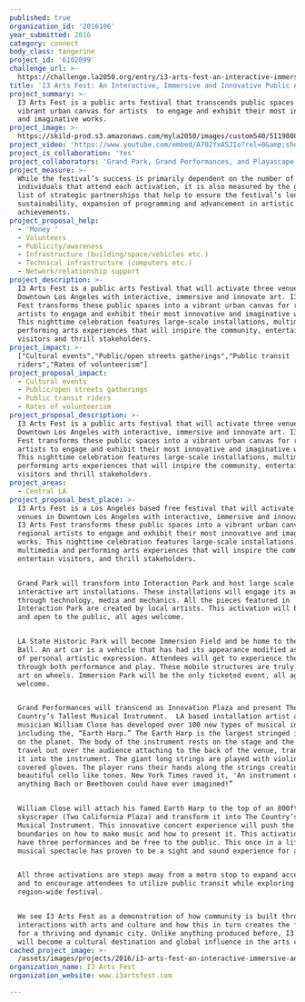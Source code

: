 ```yaml
---
published: true
organization_id: '2016106'
year_submitted: 2016
category: connect
body_class: tangerine
project_id: '6102099'
challenge_url: >-
  https://challenge.la2050.org/entry/i3-arts-fest-an-interactive-immersive-and-innovative-public-arts-festival
title: 'I3 Arts Fest: An Interactive, Immersive and Innovative Public Arts Festival'
project_summary: >-
  I3 Arts Fest is a public arts festival that transcends public spaces into a
  vibrant urban canvas for artists  to engage and exhibit their most innovative
  and imaginative works.
project_image: >-
  https://skild-prod.s3.amazonaws.com/myla2050/images/custom540/5119808783741-team88.png
project_video: 'https://www.youtube.com/embed/A702YxASJIo?rel=0&amp;showinfo=0'
project_is_collaboration: 'Yes'
project_collaborators: 'Grand Park, Grand Performances, and Playascape'
project_measure: >-
  While the festival’s success is primarily dependent on the number of
  individuals that attend each activation, it is also measured by the growing
  list of strategic partnerships that help to ensure the festival’s long-term 
  sustainability, expansion of programming and advancement in artistic
  achievements.
project_proposal_help:
  - 'Money '
  - Volunteers
  - Publicity/awareness
  - Infrastructure (building/space/vehicles etc.)
  - Technical infrastructure (computers etc.)
  - Network/relationship support
project_description: >-
  I3 Arts Fest is a public arts festival that will activate three venues in
  Downtown Los Angeles with interactive, immersive and innovate art. I3 Arts
  Fest transforms these public spaces into a vibrant urban canvas for regional
  artists to engage and exhibit their most innovative and imaginative works.
  This nighttime celebration features large-scale installations, multimedia and
  performing arts experiences that will inspire the community, entertain
  visitors and thrill stakeholders.
project_impact: >-
  ["Cultural events","Public/open streets gatherings","Public transit
  riders","Rates of volunteerism"]
project_proposal_impact:
  - Cultural events
  - Public/open streets gatherings
  - Public transit riders
  - Rates of volunteerism
project_proposal_description: >-
  I3 Arts Fest is a public arts festival that will activate three venues in
  Downtown Los Angeles with interactive, immersive and innovate art. I3 Arts
  Fest transforms these public spaces into a vibrant urban canvas for regional
  artists to engage and exhibit their most innovative and imaginative works.
  This nighttime celebration features large-scale installations, multimedia and
  performing arts experiences that will inspire the community, entertain
  visitors and thrill stakeholders.
project_areas:
  - Central LA
project_proposal_best_place: >-
  I3 Arts Fest is a Los Angeles based free festival that will activate three
  venues in Downtown Los Angeles with interactive, immersive and innovate art.
  I3 Arts Fest transforms these public spaces into a vibrant urban canvas for
  regional artists to engage and exhibit their most innovative and imaginative
  works. This nighttime celebration features large-scale installations,
  multimedia and performing arts experiences that will inspire the community,
  entertain visitors, and thrill stakeholders.


  Grand Park will transform into Interaction Park and host large scale
  interactive art installations. These installations will engage its audience
  through technology, media and mechanics. All the pieces featured in
  Interaction Park are created by local artists. This activation will be free
  and open to the public, all ages welcome. 


  LA State Historic Park will become Immersion Field and be home to the Art Car
  Ball. An art car is a vehicle that has had its appearance modified as an act
  of personal artistic expression. Attendees will get to experience the art cars
  through both performance and play. These mobile structures are truly a work of
  art on wheels. Immersion Park will be the only ticketed event, all ages
  welcome. 


  Grand Performances will transcend as Innovation Plaza and present The
  Country’s Tallest Musical Instrument.  LA based installation artist and
  musician William Close has developed over 100 new types of musical instruments
  including the, “Earth Harp.” The Earth Harp is the largest stringed instrument
  on the planet. The body of the instrument rests on the stage and the strings
  travel out over the audience attaching to the back of the venue, transforming
  it into the instrument. The giant long strings are played with violin resin
  covered gloves. The player runs their hands along the strings creating
  beautiful cello like tones. New York Times raved it, 'An instrument unlike
  anything Bach or Beethoven could have ever imagined!” 


  William Close will attach his famed Earth Harp to the top of an 800ft
  skyscraper (Two California Plaza) and transform it into The Country’s Tallest
  Musical Instrument. This innovative concert experience will push the creative
  boundaries on how to make music and how to present it. This activation will
  have three performances and be free to the public. This once in a lifetime
  musical spectacle has proven to be a sight and sound experience for all ages. 


  All three activations are steps away from a metro stop to expand accessibility
  and to encourage attendees to utilize public transit while exploring this
  region-wide festival. 


  We see I3 Arts Fest as a demonstration of how community is built through
  interactions with arts and culture and how this in turn creates the foundation
  for a thriving and dynamic city. Unlike anything produced before, I3 Arts Fest
  will become a cultural destination and global influence in the arts community.
cached_project_image: >-
  /assets/images/projects/2016/i3-arts-fest-an-interactive-immersive-and-innovative-public-arts-festival/skild-prod.s3.amazonaws.com/myla2050/images/custom540/5119808783741-team88.png
organization_name: I3 Arts Fest
organization_website: www.i3artsfest.com

---
```

